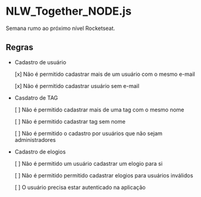 # NLW_Together_NODE.js
Semana rumo ao próximo nível Rocketseat.

## Regras
- Cadastro de usuário
    
    [x] Não é permitido cadastrar mais de um usuário com o mesmo e-mail
    
    [x] Não é permitido cadastrar usuário sem e-mail

- Casdatro de TAG
    
    [ ] Não é permitido cadastrar mais de uma tag com o mesmo nome
    
    [ ] Não é permitido cadastrar tag sem nome
    
    [ ] Não é permitido o cadastro por usuários que não sejam administradores

- Cadastro de elogios
    
    [ ] Não é permitido um usuário cadastrar um elogio para si
    
    [ ] Não é permitido permitido cadastrar elogios para usuários inválidos
    
    [ ] O usuário precisa estar autenticado na aplicação

